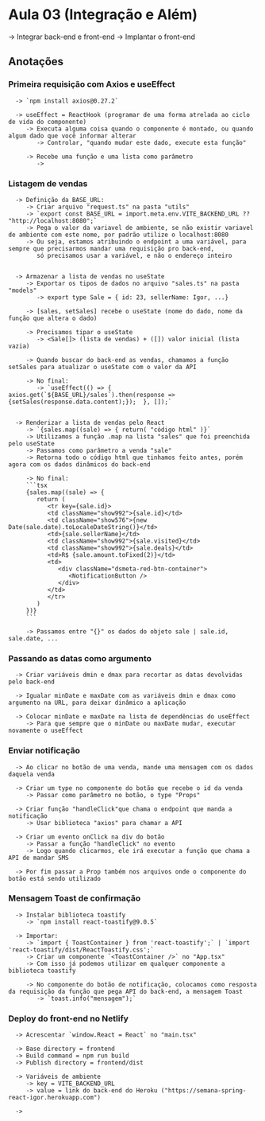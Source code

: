 # Aula 03 (Integração e Além)

   -> Integrar back-end e front-end
   -> Implantar o front-end



## Anotações

   ### Primeira requisição com Axios e useEffect
      -> `npm install axios@0.27.2`
      
      -> useEffect = ReactHook (programar de uma forma atrelada ao ciclo de vida do componente)
         -> Executa alguma coisa quando o componente é montado, ou quando algum dado que você informar alterar
            -> Controlar, "quando mudar este dado, execute esta função"
         
         -> Recebe uma função e uma lista como parâmetro
            -> 

   

   ### Listagem de vendas
      -> Definição da BASE_URL:
         -> Criar arquivo "request.ts" na pasta "utils"
         -> `export const BASE_URL = import.meta.env.VITE_BACKEND_URL ?? "http://localhost:8080";`
         -> Pega o valor da variavel de ambiente, se não existir variavel de ambiente com este nome, por padrão utilize o localhost:8080
         -> Ou seja, estamos atribuindo o endpoint a uma variável, para sempre que precisarmos mandar uma requisição pro back-end, 
            só precisamos usar a variável, e não o endereço inteiro
         

      -> Armazenar a lista de vendas no useState
         -> Exportar os tipos de dados no arquivo "sales.ts" na pasta "models"
            -> export type Sale = { id: 23, sellerName: Igor, ...}

         -> [sales, setSales] recebe o useState (nome do dado, nome da função que altera o dado)
         
         -> Precisamos tipar o useState
            -> <Sale[]> (lista de vendas) + ([]) valor inicial (lista vazia)

         -> Quando buscar do back-end as vendas, chamamos a função setSales para atualizar o useState com o valor da API
         
         -> No final:
            -> `useEffect(() => { axios.get(`${BASE_URL}/sales`).then(response => {setSales(response.data.content);});  }, []);`
      

      -> Renderizar a lista de vendas pelo React
         -> `{sales.map((sale) => { return( "código html" )}`
         -> Utilizamos a função .map na lista "sales" que foi preenchida pelo useState
         -> Passamos como parâmetro a venda "sale"
         -> Retorna todo o código html que tinhamos feito antes, porém agora com os dados dinâmicos do back-end

         -> No final:
         ```tsx
         {sales.map((sale) => {
            return (
               <tr key={sale.id}>
               <td className="show992">{sale.id}</td>
               <td className="show576">{new Date(sale.date).toLocaleDateString()}</td>
               <td>{sale.sellerName}</td>
               <td className="show992">{sale.visited}</td>
               <td className="show992">{sale.deals}</td>
               <td>R$ {sale.amount.toFixed(2)}</td>
               <td>
                  <div className="dsmeta-red-btn-container">
                     <NotificationButton />
                  </div>
               </td>
               </tr>
            )
         })}
         ```

         -> Passamos entre "{}" os dados do objeto sale | sale.id, sale.date, ...

   

   ### Passando as datas como argumento
      -> Criar variáveis dmin e dmax para recortar as datas devolvidas pelo back-end

      -> Igualar minDate e maxDate com as variáveis dmin e dmax como argumento na URL, para deixar dinâmico a aplicação
      
      -> Colocar minDate e maxDate na lista de dependências do useEffect
         -> Para que sempre que o minDate ou maxDate mudar, executar novamente o useEffect


   
   ### Enviar notificação
      -> Ao clicar no botão de uma venda, mande uma mensagem com os dados daquela venda

      -> Criar um type no componente do botão que recebe o id da venda
         -> Passar como parâmetro no botão, o type "Props"
      
      -> Criar função "handleClick"que chama o endpoint que manda a notificação
         -> Usar biblioteca "axios" para chamar a API

      -> Criar um evento onClick na div do botão
         -> Passar a função "handleClick" no evento
         -> Logo quando clicarmos, ele irá executar a função que chama a API de mandar SMS

      -> Por fim passar a Prop também nos arquivos onde o componente do botão está sendo utilizado

   

   ### Mensagem Toast de confirmação
      -> Instalar biblioteca toastify
         -> `npm install react-toastify@9.0.5`

      -> Importar:
         -> `import { ToastContainer } from 'react-toastify';` | `import 'react-toastify/dist/ReactToastify.css';`
         -> Criar um componente `<ToastContainer />` no "App.tsx"
         -> Com isso já podemos utilizar em qualquer componente a biblioteca toastify

         -> No componente do botão de notificação, colocamos como resposta da requisição da função que pega API do back-end, a mensagem Toast
            -> `toast.info("mensagem");`

   

   ### Deploy do front-end no Netlify
      -> Acrescentar `window.React = React` no "main.tsx"
      
      -> Base directory = frontend
      -> Build command = npm run build
      -> Publish directory = frontend/dist

      -> Variáveis de ambiente 
         -> key = VITE_BACKEND_URL
         -> value = link do back-end do Heroku ("https://semana-spring-react-igor.herokuapp.com")

      -> 